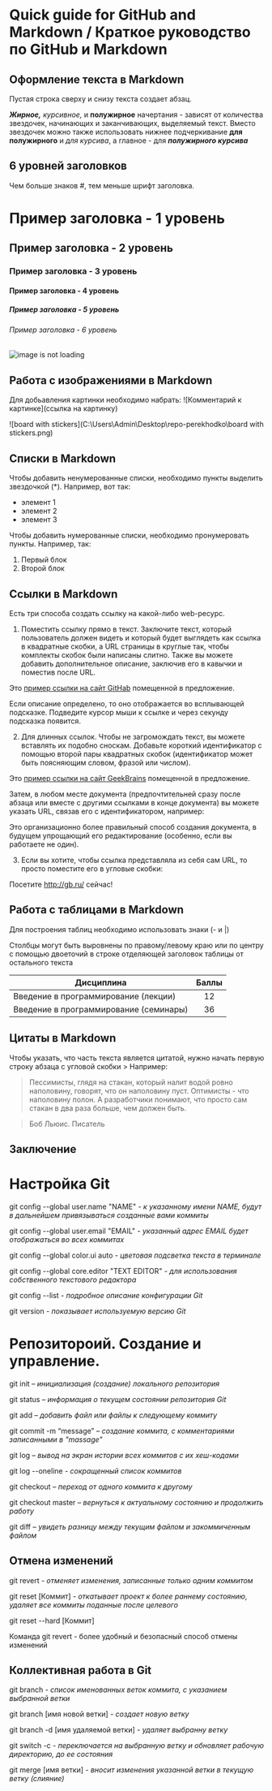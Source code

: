 # Quick guide for GitHub and Markdown / Краткое руководство по GitHub и Markdown

## Оформление текста в Markdown

Пустая строка сверху и снизу текста создает абзац.

***Жирное,*** *курсивное,* и **полужирное** начертания - зависят от количества звездочек, начинающих и заканчивающих, выделяемый текст.
Вместо звездочек можно также использовать нижнее подчеркивание __для полужирного__ и _для курсива_, а главное - для *__полужирного курсива__*

## 6 уровней заголовков

Чем больше знаков #, тем меньше шрифт заголовка.

# Пример заголовка - 1 уровень
## Пример заголовка - 2 уровень
### Пример заголовка - 3 уровень
#### Пример заголовка - 4 уровень
##### Пример заголовка - 5 уровень
###### Пример заголовка - 6 уровень

![image is not loading](https://encrypted-tbn0.gstatic.com/images?q=tbn:ANd9GcRSxVawXpHZgQnYG_QppPx4B_uweyO1cf33RA&usqp=CAU)

## Работа с изображениями в Markdown

Для добьавления картинки необходимо набрать:
![Комментарий к картинке](ссылка на картинку) 

![board with stickers](C:\Users\Admin\Desktop\repo-perekhodko\board with stickers.png)

## Списки в Markdown

Чтобы добавить ненумерованные списки, необходимо пункты выделить звездочкой (*).
Например, вот так:
* элемент 1
* элемент 2
* элемент 3

Чтобы добавить нумерованные списки, необходимо пронумеровать пункты.
Например, так:
1. Первый блок
2. Второй блок

## Ссылки в Markdown

Есть три способа создать ссылку на какой-либо web-ресурс.
1. Поместить ссылку прямо в текст. Заключите текст, который пользователь должен видеть и который будет выглядеть как ссылка в квадратные скобки, а URL страницы в круглые так, чтобы комплекты скобок были написаны слитно. Также вы можете добавить дополнительное описание, заключив его в кавычки и поместив после URL.

Это [пример ссылки на сайт GitHab](http://github.com/ "веб-сервис для хостинга IT-проектов") помещенной в предложение.

Если описание определено, то оно отображается во всплывающей подсказке. Подведите курсор мыши к ссылке и через секунду подсказка появится.

2. Для длинных ссылок. Чтобы не загромождать текст, вы можете вставлять их подобно сноскам. Добавьте короткий идентификатор с помощью второй пары квадратных скобок (идентификатор может быть поясняющим словом, фразой или числом).

Это [пример ссылки на сайт GeekBrains][gb] помещенной в предложение.

Затем, в любом месте документа (предпочтительней сразу после абзаца или вместе с другими ссылками в конце документа) вы можете указать URL, связав его с идентификатором, например:

[gb]: http://gb.ru/ "IT образование"

 Это организационно более правильный способ создания документа, в будущем упрощающий его редактирование (особенно, если вы работаете не один).

3. Если вы хотите, чтобы ссылка представляла из себя сам URL, то просто поместите его в угловые скобки:

Посетите <http://gb.ru/> сейчас!

## Работа с таблицами в Markdown

Для построения таблиц необходимо использовать знаки (- и |) 

Столбцы могут быть выровнены по правому/левому краю или по центру с помощью двоеточий в строке отделяющей заголовок таблицы от остального текста

Дисциплина      | Баллы
----------------|:-----:
Введение в программирование (лекции)     |12
Введение в программирование (семинары)    |36

## Цитаты в Markdown

Чтобы указать, что часть текста является цитатой, нужно начать первую строку абзаца с угловой скобки >
Например:
> Пессимисты, глядя на стакан, который налит водой ровно наполовину, говорят, что он наполовину пуст. Оптимисты - что наполовину полон. А разработчики понимают, что просто сам стакан в два раза больше, чем должен быть.

> Боб Льюис. Писатель
## Заключение

# Настройка Git

git config --global user.name "NAME" *- к указанному имени NAME, будут в дальнейшем привязываться созданные вами коммиты*

git config --global user.email "EMAIL" *- указанный адрес EMAIL будет отображаться во всех коммитах*

git config --global color.ui auto *- цветовая подсветка текста в терминале*

git config --global core.editor "TEXT EDITOR" *- для использования собственного текстового редактора*

git config --list *- подробное описание конфигурации Git*

git version *- показывает используемую версию Git*

# Репозитороий. Создание и управление.

git init *– инициализация (создание) локального репозитория*

git status *– информация о текущем состоянии репозитория Git*

git add *– добавить файл или файлы к следующему коммиту*

git commit -m “message” *– создание коммита, с комментариями записанными в "massage"*

git log *– вывод на экран истории всех коммитов с их хеш-кодами*

git log --oneline *- сокращенный список коммитов*

git checkout *– переход от одного коммита к другому*

git checkout master *– вернуться к актуальному состоянию и продолжить работу*

git diff *– увидеть разницу между текущим файлом и закоммиченным файлом*

## Отмена изменений

git revert *- отменяет изменения, записанные только одним коммитом*

git reset [Коммит] *- откатывает проект к более раннему состоянию, удаляет все коммиты поданные после целевого*

git reset --hard [Коммит]

Команда git revert - более удобный и безопасный способ отмены изменений

## Коллективная работа в Git

git branch *- список именованных веток коммита, с указанием выбранной ветки*

git branch [имя новой ветки] *- создает новую ветку*

git branch -d [имя удаляемой ветки] *- удаляет выбранну ветку*

git switch -c *- переключается на выбранную ветку и обновляет рабочую директорию, до ее состояния*

git merge [имя ветки] *- вносит изменения указанной ветки в текущую ветку (слияние)*


